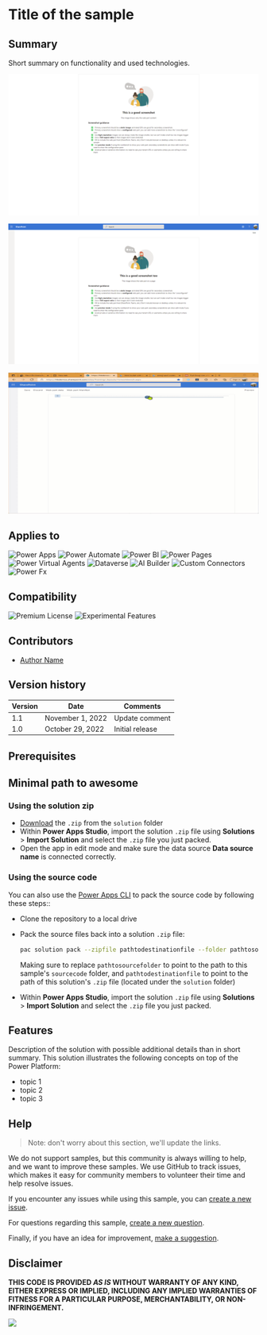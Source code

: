 # Title of the sample

<!--
This is how you want the sample to appear in the samples browser.
When naming your sample, try to give it a friendly name that describes what it does. Avoid using terms like `Power Apps` and `Power Automate` -- because that's what all the samples in this repo is all about.
GOOD 👍:
  Kitten Videos
BAD 👎:
  power-apps-kittenvideos
  Kitten Videos App for Power Platform using Creator Kit
-->

## Summary

Short summary on functionality and used technologies.

<!--
Please provide a high-quality screenshot of your solution below. It should be stored in a folder called `assets`. 

If possible, use a resolution of 1920x1080.

If your solution uses a placeholder screen and requires the user to configure it, please use a screenshot of the solution as it appears **after** it has been configured.

You can add as many screen shots as you'd like to help users understand your solution without having to download it and install it.
-->

![Example of a good preview](assets/goodpreview.png)

![Also a good preview](assets/alsogoodpreview.png)

![Not so good](assets/notsogood.gif)

## Applies to

<!--
Update the applies to section below.

If your solution includes all the products and features listed below, use the following:
![Power Apps](https://img.shields.io/badge/Power%20Apps-Yes-green "Yes")
![Power Automate](https://img.shields.io/badge/Power%20Automate-Yes-green "Yes")
![Power BI](https://img.shields.io/badge/Power%20BI-Yes-green "Yes")
![Power Pages](https://img.shields.io/badge/Power%20Pages-Yes-green "Yes")
![Power Virtual Agents](https://img.shields.io/badge/Power%20Virtual%20Agents-Yes-green "Yes")
![Dataverse](https://img.shields.io/badge/Dataverse-Yes-green "Yes")
![AI Builder](https://img.shields.io/badge/AI%20Builder-Yes-green "Yes")
![Custom Connectors](https://img.shields.io/badge/Custom%20Connectors-Yes-green "Yes")
![Power Fx](https://img.shields.io/badge/Power%20Fx-Yes-green "Yes")

If your solution doesn't include the products and features listed below, use the following:
![Power Apps](https://img.shields.io/badge/Power%20Apps-No-red "No")
![Power Automate](https://img.shields.io/badge/Power%20Automate-No-red "No")
![Power BI](https://img.shields.io/badge/Power%20BI-No-red "No")
![Power Pages](https://img.shields.io/badge/Power%20Pages-No-red "No")
![Power Virtual Agents](https://img.shields.io/badge/Power%20Virtual%20Agents-No-red "No")
![Dataverse](https://img.shields.io/badge/Dataverse-No-red "No")
![AI Builder](https://img.shields.io/badge/AI%20Builder-No-red "No")
![Custom Connectors](https://img.shields.io/badge/Custom%20Connectors-No-red "No")
![Power Fx](https://img.shields.io/badge/Power%20Fx-No-red "No")

PRO TIP:
Use the above samples and copy and paste the ones that apply to you.

Don't worry if you're unsure about the compatibility matrix above. We'll verify it when we approve the PR. 
-->


![Power Apps](https://img.shields.io/badge/Power%20Apps-Yes-green "Yes")
![Power Automate](https://img.shields.io/badge/Power%20Automate-No-red "No")
![Power BI](https://img.shields.io/badge/Power%20BI-No-red "No")
![Power Pages](https://img.shields.io/badge/Power%20Pages-No-red "No")
![Power Virtual Agents](https://img.shields.io/badge/Power%20Virtual%20Agents-No-red "No")
![Dataverse](https://img.shields.io/badge/Dataverse-No-red "No")
![AI Builder](https://img.shields.io/badge/AI%20Builder-No-red "No")
![Custom Connectors](https://img.shields.io/badge/Custom%20Connectors-No-red "No")
![Power Fx](https://img.shields.io/badge/Power%20Fx-No-red "No")

## Compatibility

<!--
Update the compatibility below.

If a premium license is not required and there are no experimental features used in your solution:
![Premium License](https://img.shields.io/badge/Premium%20License-Not%20Required-red.svg "Premium license not required")
![Experimental Features](https://img.shields.io/badge/Experimental%20Features-No-red.svg "Does not rely on experimental features")

If a premium license is required and there are experimental features used in your solution:
![Premium License](https://img.shields.io/badge/Premium%20License-Required-green.svg "Premium license required")
![Experimental Features](https://img.shields.io/badge/Experimental%20Features-Yes-green.svg "Does rely on experimental features")

Don't worry if you're unsure about the compatibility matrix above. We'll verify it when we approve the PR. 
-->

![Premium License](https://img.shields.io/badge/Premium%20License-Not%20Required-red.svg "Premium license not required")
![Experimental Features](https://img.shields.io/badge/Experimental%20Features-No-red.svg "Does not rely on experimental features")

## Contributors
<!--
We use this section to recognize and promote your contributions. Please provide one author per line -- even if you worked together on it.

We'll only use the info you provided here. Make sure to include your full name, not just your GitHub username.

Provide a link to your GitHub profile to help others find more cool things you have done. The only link we'll accept is a link to your GitHub profile.

If you want to provide links to your social media, blog, and employer name, make sure to update your GitHub profile.
-->

* [Author Name](LinkToYourGitHubProfile)

## Version history

Version|Date|Comments
-------|----|--------
1.1|November 1, 2022|Update comment
1.0|October 29, 2022|Initial release

## Prerequisites

<!--
Any special pre-requisites? Include any lists, permissions, offerings to the demo gods, or whatever else needs to be done for this web part to work.

Please describe the steps to configure the pre-requisites. Feel free to add screen shots, but make sure that there is a text description of the steps to perform.
 
-->

## Minimal path to awesome

<!-- 
PRO TIP:

For commands, use the `code syntax`

For button labels, page names, dialog names, etc. as they appear on the screen, use **Bold**

Don't use "click", use "select" or "use"

As tempting as it may be, don't just use images to describe the steps. Let's be as inclusive as possible and think about accessibility.

-->

### Using the solution zip

* [Download](./solution/solution.zip) the `.zip` from the `solution` folder
* Within **Power Apps Studio**, import the solution `.zip` file using **Solutions** > **Import Solution** and select the `.zip` file you just packed.
* Open the app in edit mode and make sure the data source **Data source name** is connected correctly.

### Using the source code

You can also use the [Power Apps CLI](https://docs.microsoft.com/powerapps/developer/data-platform/powerapps-cli) to pack the source code by following these steps::

* Clone the repository to a local drive
* Pack the source files back into a solution `.zip` file:

  ```bash
  pac solution pack --zipfile pathtodestinationfile --folder pathtosourcefolder --processCanvasApps
  ```

  Making sure to replace `pathtosourcefolder` to point to the path to this sample's `sourcecode` folder, and `pathtodestinationfile` to point to the path of this solution's `.zip` file (located under the `solution` folder)
* Within **Power Apps Studio**, import the solution `.zip` file using **Solutions** > **Import Solution** and select the `.zip` file you just packed.

## Features

Description of the solution with possible additional details than in short summary.
This solution illustrates the following concepts on top of the Power Platform:

* topic 1
* topic 2
* topic 3

<!--
Note that better pictures and documentation will increase the sample usage and the value you are providing for others. Thanks for your submissions in advance! You rock ❤.
-->

<!--
RESERVED FOR REPO MAINTAINERS

We'll add the video from the community call recording here

## Video

[![YouTube video title](./assets/video-thumbnail.jpg)](https://www.youtube.com/watch?v=XXXXX "YouTube video title")
-->

## Help

<!--
You can just search and replace this page with the following values:

Search for:
YOUR-SOLUTION-NAME

Replace with your sample folder name. E.g.: my-cool-sample

Search for:
@YOURGITHUBUSERNAME

Replace with your GitHub username, prefixed with an "@". If you have more than one author, use %20 to separate them, making sure to prefix everyone's username individually with an "@".

Example:
@hugoabernier

Or:
@hugoabernier%20@VesaJuvonen%20@PopWarner
-->

> Note: don't worry about this section, we'll update the links.

We do not support samples, but this community is always willing to help, and we want to improve these samples. We use GitHub to track issues, which makes it easy for  community members to volunteer their time and help resolve issues.

If you encounter any issues while using this sample, you can [create a new issue](https://github.com/pnp/powerapps-samples/issues/new?assignees=&labels=Needs%3A+Triage+%3Amag%3A%2Ctype%3Abug-suspected&template=bug-report.yml&sample=YOURSAMPLENAME&authors=@YOURGITHUBUSERNAME&title=YOURSAMPLENAME%20-%20).

For questions regarding this sample, [create a new question](https://github.com/pnp/powerapps-samples/issues/new?assignees=&labels=Needs%3A+Triage+%3Amag%3A%2Ctype%3Abug-suspected&template=question.yml&sample=YOURSAMPLENAME&authors=@YOURGITHUBUSERNAME&title=YOURSAMPLENAME%20-%20).

Finally, if you have an idea for improvement, [make a suggestion](https://github.com/pnp/powerapps-samples/issues/new?assignees=&labels=Needs%3A+Triage+%3Amag%3A%2Ctype%3Abug-suspected&template=suggestion.yml&sample=YOURSAMPLENAME&authors=@YOURGITHUBUSERNAME&title=YOURSAMPLENAME%20-%20).

## Disclaimer

**THIS CODE IS PROVIDED *AS IS* WITHOUT WARRANTY OF ANY KIND, EITHER EXPRESS OR IMPLIED, INCLUDING ANY IMPLIED WARRANTIES OF FITNESS FOR A PARTICULAR PURPOSE, MERCHANTABILITY, OR NON-INFRINGEMENT.**

<img src="https://m365-visitor-stats.azurewebsites.net/powerplatform-samples/samples/YOUR-SOLUTION-NAME" />
